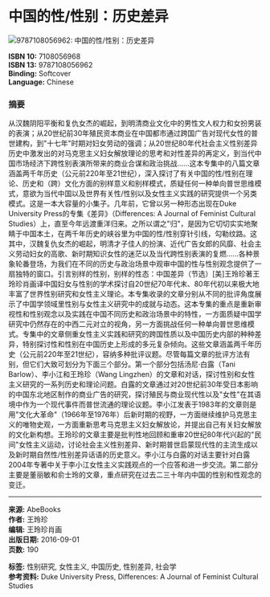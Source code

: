 # 中国的性/性别：历史差异

![9787108056962: 中国的性/性别：历史差异](https://pictures.abebooks.com/isbn/9787108056962-uk.jpg)

**ISBN 10:** 7108056968  
**ISBN 13:** 9787108056962  
**Binding:** Softcover  
**Language:** Chinese  

### 摘要

从汉魏阴阳平衡和复仇女杰的崛起，到明清商业文化中的男性文人权力和女扮男装的表演；从20世纪前30年殖民资本商业在中国都市通过跨国广告对现代女性的普世建构，到"十七年"时期对妇女劳动的强调；从20世纪80年代社会主义性别差异历史中激发出的对马克思主义妇女解放理论的思考和对性差异的再定义，到当代中国市场经济下跨性别表演所带来的商业合谋和政治挑战......这本专集中的八篇文章涵盖两千年历史（公元前220年至21世纪），深入探讨了有关中国的性/性别在理论、历史和（跨）文化方面的别样意义和别样模式，质疑任何一种单向普世思维模式，意欲为当代中国以及世界有关性/性别以及女性主义实践的研究提供一个另类模式。这是一本大容量的小集子。几年前，它曾以另一种形态出现在Duke University Press的专集《差异》（Differences: A Journal of Feminist Cultural Studies）上，直至今年远渡重洋归来。之所以谓之"归"，是因为它切切实实地聚睛于中国本土，在两千年历史的峡谷里为中国的性/性别穿针引线，勾勒纹路。这其中，汉魏复仇女杰的崛起，明清才子佳人的扮演、近代广告女郎的风靡、社会主义劳动妇女的高歌、新时期知识女性的迷茫以及当代跨性别表演的复燃......各种景象轮番登场，为我们在不同的历史与政治场景中观审中国的性与性别观念提供了一扇独特的窗口。引言别样的性别，别样的性态：中国差异（节选）\[美\]王玲珍著王玲珍肖画译中国妇女与性别的学术探讨自20世纪70年代末、80年代初以来极大地丰富了世界性别研究和女性主义理论。本专集收录的文章分别从不同的批评角度展示了中国学领域里性别与女性主义研究中的成就与动态。这本专集的重点是重新审视性和性别观念以及实践在中国不同历史和政治场景中的特性，一方面质疑中国学研究中仍然存在的中西二元对立的视角，另一方面挑战任何一种单向普世思维模式。专集中的文章侧重女性主义实践和研究的跨国性质以及中国历史内部的种种差异，特别探讨性和性别在中国历史上形成的多元复杂倾向。这些文章涵盖两千年历史（公元前220年至21世纪），容纳多种批评议题。尽管每篇文章的批评方法有别，但它们大致可划分为下面三个部分。第一个部分包括汤尼·白露（Tani Barlow）、李小江和王玲珍（Wang Lingzhen）的文章和对话，探讨性别和女性主义研究的一系列历史和理论问题。白露的文章通过对20世纪前30年受日本影响的中国东北地区制作的商业广告的研究，探讨殖民与商业现代性以及"女性"在其语境中作为一个现代事件而普世流通的理论议题。李小江发表于1983年的文章则是用"文化大革命"（1966年至1976年）后新时期的视野，一方面继续维护马克思主义的唯物史观，一方面重新思考马克思主义妇女解放论，并提出自己有关妇女解放的文化新构想。王玲珍的文章主要是批判性地回顾和重审20世纪80年代兴起的"民间"女性主义运动，讨论社会主义性别差异、新时期普世启蒙现代性的主流生成以及新时期自然性/性别差异话语的历史意义。李小江与白露的对话主要针对白露2004年专著中关于李小江女性主义实践观点的一个应答和进一步交流。第二部分主要是董丽敏和俞士玲的文章，重点研究在过去二三十年内中国的性别和性观念的变迁。

---

**来源:** AbeBooks  
**作者:** 王玲珍  
**编辑:** 王玲珍肖画  
**出版日期:** 2016-09-01  
**页数:** 190  

**标签:** 性别研究, 女性主义, 中国历史, 性别差异, 社会学  
**参考资料:** Duke University Press, Differences: A Journal of Feminist Cultural Studies